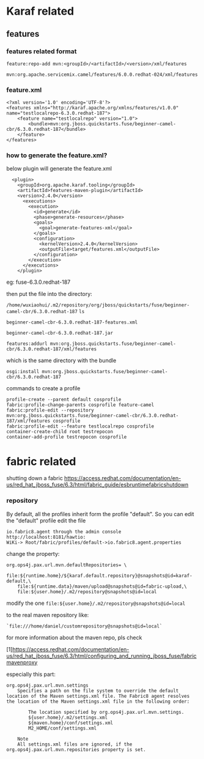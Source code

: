 
# Karaf related 

## features


### features related format
`feature:repo-add mvn:<groupId>/<artifactId>/<version>/xml/features`

`mvn:org.apache.servicemix.camel/features/6.0.0.redhat-024/xml/features`

### feature.xml

```
<?xml version='1.0' encoding='UTF-8'?>
<features xmlns="http://karaf.apache.org/xmlns/features/v1.0.0" name="testlocalrepo-6.3.0.redhat-187">
    <feature name="testlocalrepo" version="1.0">
        <bundle>mvn:org.jboss.quickstarts.fuse/beginner-camel-cbr/6.3.0.redhat-187</bundle>
    </feature>
</features>
```

### how to generate the feature.xml?
below plugin will generate the feature.xml 

      <plugin>
        <groupId>org.apache.karaf.tooling</groupId>
        <artifactId>features-maven-plugin</artifactId>
        <version>2.4.0</version>
          <executions>
            <execution>
              <id>generate</id>
              <phase>generate-resources</phase>
              <goals>
                <goal>generate-features-xml</goal>
              </goals>
              <configuration>
                <kernelVersion>2.4.0</kernelVersion>
                <outputFile>target/features.xml</outputFile>
              </configuration>
            </execution>
          </executions>
        </plugin>


eg:
fuse-6.3.0.redhat-187

then put the file into the directory:

`/home/wuxiaohui/.m2/repository/org/jboss/quickstarts/fuse/beginner-camel-cbr/6.3.0.redhat-187`
`ls`

`beginner-camel-cbr-6.3.0.redhat-187-features.xml`

`beginner-camel-cbr-6.3.0.redhat-187.jar`

`features:addurl mvn:org.jboss.quickstarts.fuse/beginner-camel-cbr/6.3.0.redhat-187/xml/features`

which is the same directory with the bundle

`osgi:install mvn:org.jboss.quickstarts.fuse/beginner-camel-cbr/6.3.0.redhat-187`

commands to create a profile
```
profile-create --parent default cosprofile
fabric:profile-change-parents cosprofile feature-camel
fabric:profile-edit --repository  mvn:org.jboss.quickstarts.fuse/beginner-camel-cbr/6.3.0.redhat-187/xml/features cosprofile
fabric:profile-edit --feature testlocalrepo cosprofile
container-create-child root testrepocon
container-add-profile testrepocon cosprofile
```

# fabric related
shutting down a fabric
https://access.redhat.com/documentation/en-us/red_hat_jboss_fuse/6.3/html/fabric_guide/esbruntimefabricshutdown

### repository
By default, all the profiles inherit form the profile "default". So  you can edit the "default" profile
edit the file
```
io.fabric8.agent through the admin console http://localhost:8181/hawtio: 
WiKi-> Root/fabric/profiles/default->io.fabric8.agent.properties
```

change the property:
```
org.ops4j.pax.url.mvn.defaultRepositories= \
    file:${runtime.home}/${karaf.default.repository}@snapshots@id=karaf-default,\
    file:${runtime.data}/maven/upload@snapshots@id=fabric-upload,\
    file:${user.home}/.m2/repository@snapshots@id=local
```

modify the one 
 `file:${user.home}/.m2/repository@snapshots@id=local`

to the real maven repository like:

    `file:///home/daniel/customrepository@snapshots@id=local`

for more information about the maven repo, pls check 

[1]https://access.redhat.com/documentation/en-us/red_hat_jboss_fuse/6.3/html/configuring_and_running_jboss_fuse/fabricmavenproxy


especially this part: 

```
org.ops4j.pax.url.mvn.settings
    Specifies a path on the file system to override the default location of the Maven settings.xml file. The Fabric8 agent resolves the location of the Maven settings.xml file in the following order:

        The location specified by org.ops4j.pax.url.mvn.settings.
        ${user.home}/.m2/settings.xml
        ${maven.home}/conf/settings.xml
        M2_HOME/conf/settings.xml 

    Note
    All settings.xml files are ignored, if the org.ops4j.pax.url.mvn.repositories property is set.
```
